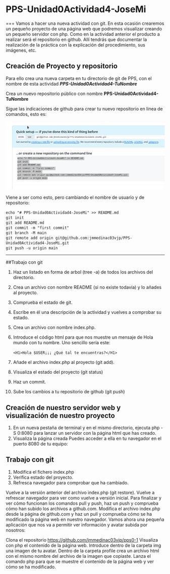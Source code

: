 # PPS-Unidad0Actividad4-JoseMi
===
Vamos a hacer una nueva actividad con git. En esta ocasión crearemos un pequeño proyecto de una página web que podremos visualizar creando un pequeño servidor con php.
Como en la actividad anterior el producto a realizar será el repositorio en github. Allí tendrás que documentar la realización de la práctica con la explicación del procedimiento, sus imágenes, etc.

## Creación de Proyecto y repositorio

Para ello crea una nueva carpeta en tu directorio de git de PPS, con el nombre de esta actividad ___PPS-Unidad0Actividad4-TuNombre___

Crea un nuevo repositorio público con nombre __PPS-Unidad0Actividad4-TuNombre__

Sigue las indicaciones de github para crear tu nuevo repositorio en linea de comandos, esto es:

![](images/creaRepo.png)

Viene a ser como esto, pero cambiando el nombre de usuario y de repositorio:

~~~
echo "# PPS-Unidad0Actividad4-JoseMi" >> README.md
git init
git add README.md
git commit -m "first commit"
git branch -M main
git remote add origin git@github.com:jmmedinac03vjp/PPS-Unidad0Actividad4-JoseMi.git
git push -u origin main
~~~
---
##Trabajo con git

1. Haz un listado en forma de arbol (tree -a) de todos los archivos del directorio.
2. Crea un archivo con nombre README (si no existe todavía) y lo añades al proyecto.
3. Comprueba el estado de git. 
4. Escribe en él una descripción de la actividad y vuelves a comprobar su estado.
5. Crea un archivo con nombre index.php. 
6. Introduce el código html para que nos muestre un mensaje de Hola mundo con tu nombre. Uno sencillo sería este:

   ``<H1>Hola $USER¡¡¡ ¿Qué tal te encuentras?</H1>``
   
8. Añade el archivo index.php al proyecto (git add).
9. Visualiza el estado del proyecto  (git status)
1. Haz un commit.
1. Sube los cambios a tu repositorio de github (git push)

## Creación de nuestro servidor web y visualización de nuestro proyecto

1. En un nueva pestaña de terminal y en el mismo directorio, ejecuta php -S 0:8080 para lanzar un servidor con la página html que has creado.
2. Visualiza la página creada Puedes acceder a ella en tu navegador en el puerto 8080 de tu equipo: [](http://localhost:8080)

## Trabajo con git
1. Modifica el fichero index.php
2. Verifica estado del proyecto.
3. Refresca navegador para comprobar que ha cambiado.

Vuelve a la versión anterior del archivo index.php (git restore).
Vuelve a refrescar navegador para ver como vuelve a versión inicial.
Para finalizar y ver cómo funcionan los comandos pull y push, haz un push y comprueba cómo han subido los archivos a github.com.
Modifica el archivo index.php desde la página de github.com y haz un pull y comprueba cómo se ha modificado la página web en nuestro navegador.
Vamos ahora una pequeña aplicación que nos va a permitir ver información y avatar subida por nosotros: 

Clona el repositorio https://github.com/jmmedinac03vjp/pps0-1
Visualiza con php el contenido de la página web.
Introduce dentro de la carpeta img una imagen de tu avatar.
Dentro de la carpeta profile crea un archivo html con el mismo nombre del archivo de la imagen que copiaste.
Lanza el comando php para que se muestre el contenido de la página web y ver cómo se ha modificado.
